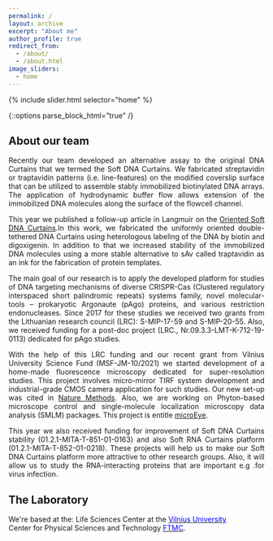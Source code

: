 ```yaml
---
permalink: /
layout: archive
excerpt: "About me"
author_profile: true
redirect_from:
  - /about/
  - /about.html
image_sliders:
  - home
---
```


{% include slider.html selector="home" %}

{::options parse_block_html="true" /}

<h2>About our team</h2>
<body align="justify">
Recently our team developed an alternative assay to the original DNA Curtains that we termed the Soft DNA Curtains. We fabricated streptavidin or traptavidin patterns (i.e. line-features) on the modified coverslip surface that can be utilized to assemble stably immobilized biotinylated DNA arrays. The application of hydrodynamic buffer flow allows extension of the immobilized DNA molecules along the surface of the flowcell channel. 

This year we published a follow-up article in Langmuir on the [Oriented Soft DNA Curtains](https://pubs.acs.org/doi/full/10.1021/acs.langmuir.1c00066).In this work, we fabricated the uniformly oriented double-tethered DNA Curtains using heterologous labeling of the DNA by biotin and digoxigenin. In addition to that we increased stability of the immobilized DNA molecules using a more stable alternative to sAv called traptavidin as an ink for the fabrication of protein templates.

The main goal of our research is to apply the developed platform for studies of DNA targeting mechanisms of diverse CRISPR-Cas (Clustered regulatory interspaced short palindromic repeats) systems family, novel molecular-tools – prokaryotic Argonaute (pAgo) proteins, and various restriction endonucleases. Since 2017 for these studies we received two grants from the Lithuanian research council (LRC): S-MIP-17-59 and S-MIP-20-55. Also, we received funding for a post-doc project (LRC., Nr.09.3.3-LMT-K-712-19-0113) dedicated for pAgo studies.

With the help of this LRC funding and our recent grant from Vilnius University Science Fund (MSF-JM-10/2021) we started development of a home-made fluorescence microscopy dedicated for super-resolution studies. This project involves micro-mirror TIRF system development and industrial-grade CMOS camera application for such studies. Our new set-up was cited in [Nature Methods](https://www.nature.com/articles/s41592-021-01313-1?proof=t%29Nature). Also, we are working on Phyton-based microscope control and single-molecule localization microscopy data analysis (SMLM) packages. This project is entitle [microEye](https://github.com/samhitech/microEye). 

This year we also received funding for improvement of Soft DNA Curtains stability (01.2.1-MITA-T-851-01-0163) and also Soft RNA Curtains platform (01.2.1-MITA-T-852-01-0218). These projects will help us to make our Soft DNA Curtains platform more attractive to other research groups. Also, it will allow us to study the RNA-interacting proteins that are important e.g .for virus infection.
  
<h2>The Laboratory</h2>
<body align="justify">
We're based at the:
Life Sciences Center at the <a href="https://www.gmc.vu.lt/en/"><span style="color:blue">Vilnius University</span></a>
<br>
Center for Physical Sciences and Technology <a href="https://www.ftmc.lt/biofizikiniu-tyrimu-laboratorija"><span style="color:blue">FTMC</span></a>.
  

  

  

